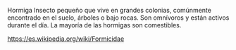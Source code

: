 Hormiga
Insecto pequeño que vive en grandes colonias, comúnmente encontrado en el suelo, árboles o bajo rocas. Son omnívoros y están activos durante el día. La mayoría de las hormigas son comestibles.

https://es.wikipedia.org/wiki/Formicidae
